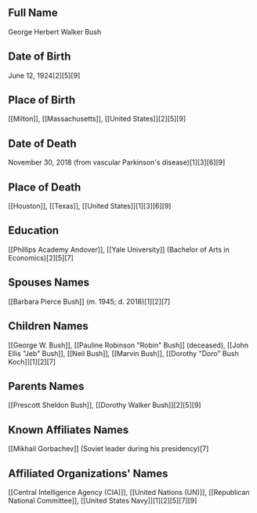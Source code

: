## Full Name
George Herbert Walker Bush

## Date of Birth
June 12, 1924[2][5][9]

## Place of Birth
[[Milton]], [[Massachusetts]], [[United States]][2][5][9]

## Date of Death
November 30, 2018 (from vascular Parkinson's disease)[1][3][6][9]

## Place of Death
[[Houston]], [[Texas]], [[United States]][1][3][6][9]

## Education
[[Phillips Academy Andover]],
[[Yale University]] (Bachelor of Arts in Economics)[2][5][7]

## Spouses Names
[[Barbara Pierce Bush]] (m. 1945; d. 2018)[1][2][7]

## Children Names
[[George W. Bush]],
[[Pauline Robinson "Robin" Bush]] (deceased),
[[John Ellis "Jeb" Bush]],
[[Neil Bush]],
[[Marvin Bush]],
[[Dorothy "Doro" Bush Koch]][1][2][7]

## Parents Names
[[Prescott Sheldon Bush]], [[Dorothy Walker Bush]][2][5][9]

## Known Affiliates Names
[[Mikhail Gorbachev]] (Soviet leader during his presidency)[7]

## Affiliated Organizations' Names
[[Central Intelligence Agency (CIA)]],
[[United Nations (UN)]],
[[Republican National Committee]],
[[United States Navy]][1][2][5][7][9]

